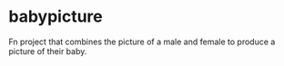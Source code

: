 # babypicture
Fn project that combines the picture of a male and female to produce a picture of their baby.
